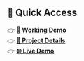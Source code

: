 ## 🔗 Quick Access

👉 **[🔧 Working Demo](https://bhagyapatel-portfolio.vercel.app/projects-web.html)**  
👉 **[📘 Project Details](https://bhagyapatel-portfolio.vercel.app/projects-web.html)**  
👉 **[🌐 Live Demo](https://lexiflow-bhagya.vercel.app/)**
